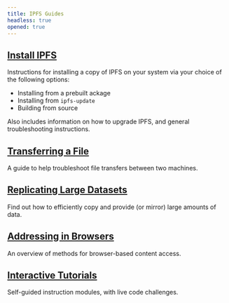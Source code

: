 ```yaml
---
title: IPFS Guides
headless: true
opened: true
---
```


## [Install IPFS](https://docs.ipfs.io/guides/guides/install/)

Instructions for installing a copy of IPFS on your system via your choice of the following options:

- Installing from a prebuilt ackage
- Installing from `ipfs-update`
- Building from source

Also includes information on how to upgrade IPFS, and general troubleshooting instructions.

## [Transferring a File](https://github.com/ipfs/go-ipfs/blob/master/docs/file-transfer.md)

A guide to help troubleshoot file transfers between two machines.

## [Replicating Large Datasets](https://github.com/ipfs/archives/tree/master/tutorials/replicating-large-datasets)

Find out how to efficiently copy and provide (or mirror) large amounts of data.

## [Addressing in Browsers](https://github.com/ipfs/in-web-browsers/blob/master/ADDRESSING.md)

An overview of methods for browser-based content access.

## [Interactive Tutorials](https://proto.school/#/tutorials)

Self-guided instruction modules, with live code challenges.
